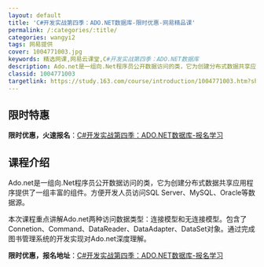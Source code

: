 ```yaml
---
layout: default
title: 'C#开发实战第四季：ADO.NET数据库-限时优惠-网易精品课'
permalink: /:categories/:title/
categories: wangyi2
tags: 网易提供
cover: 1004771003.jpg
keywords: 精选网课,网易云课堂,C#开发实战第四季：ADO.NET数据库
description: Ado.net是一组向.Net程序员公开数据访问的类，它为创建分布式数据共享应用程序提供了一组丰富的组件。方便开发人员访
classid: 1004771003
targetlink: https://study.163.com/course/introduction/1004771003.htm?share=1&shareId=1025206652&utm_campaign=share&utm_medium=iphoneShare&utm_source=&utm_u=1025206652
---
```


## 限时特惠

**限时优惠，火速报名**：[C#开发实战第四季：ADO.NET数据库-报名学习](https://study.163.com/course/introduction/1004771003.htm?share=1&shareId=1025206652&utm_campaign=share&utm_medium=iphoneShare&utm_source=&utm_u=1025206652)

## 课程介绍

Ado.net是一组向.Net程序员公开数据访问的类，它为创建分布式数据共享应用程序提供了一组丰富的组件。方便开发人员访问SQL Server、MySQL、Oracle等数据源。

   本次课程重点讲解Ado.net两种访问数据类型：连接模型和无连接模型。包含了Connetion、Command、DataReader、DataAdapter、DataSet对象。通过完成图书管理系统的开发实现对Ado.net深度理解。

**限时优惠，报名地址**：[C#开发实战第四季：ADO.NET数据库-报名学习](https://study.163.com/course/introduction/1004771003.htm?share=1&shareId=1025206652&utm_campaign=share&utm_medium=iphoneShare&utm_source=&utm_u=1025206652)

